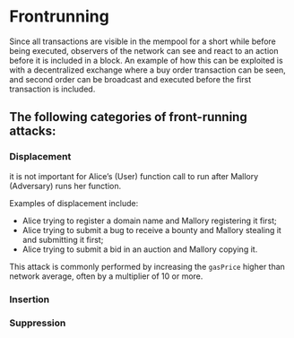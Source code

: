 # Frontrunning

Since all transactions are visible in the mempool for a short while before being executed, observers of the network can see and react to an action before it is included in a block. An example of how this can be exploited is with a decentralized exchange where a buy order transaction can be seen, and second order can be broadcast and executed before the first transaction is included.

## The following categories of front-running attacks:

### Displacement

it is not important for Alice’s (User) function call to run after Mallory (Adversary) runs her function. 

Examples of displacement include:

* Alice trying to register a domain name and Mallory registering it first;
* Alice trying to submit a bug to receive a bounty and Mallory stealing it and submitting it first;
* Alice trying to submit a bid in an auction and Mallory copying it.

This attack is commonly performed by increasing the `gasPrice` higher than network average, often by a multiplier of 10 or more.

### Insertion
### Suppression


